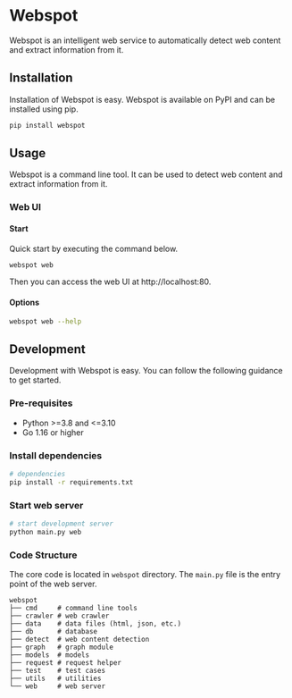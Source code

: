 # Webspot

Webspot is an intelligent web service to automatically detect web content and extract information from it.

## Installation

Installation of Webspot is easy. Webspot is available on PyPI and can be installed using pip.

```bash
pip install webspot
```

## Usage

Webspot is a command line tool. It can be used to detect web content and extract information from it.

### Web UI

#### Start

Quick start by executing the command below.

```bash
webspot web
```

Then you can access the web UI at http://localhost:80.

#### Options

```bash
webspot web --help
```

## Development

Development with Webspot is easy. You can follow the following guidance to get started.

### Pre-requisites

- Python >=3.8 and <=3.10
- Go 1.16 or higher

### Install dependencies

```bash
# dependencies
pip install -r requirements.txt
```

### Start web server

```bash
# start development server
python main.py web
```

### Code Structure

The core code is located in `webspot` directory. The `main.py` file is the entry point of the web server.

```
webspot
├── cmd     # command line tools
├── crawler # web crawler
├── data    # data files (html, json, etc.)
├── db      # database
├── detect  # web content detection
├── graph   # graph module
├── models  # models
├── request # request helper
├── test    # test cases
├── utils   # utilities
└── web     # web server
```
